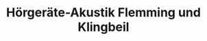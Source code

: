 ---
title: "Hörgeräte-Akustik Flemming und Klingbeil"
url: /berlin/hoergeraete-akustik-flemming-und-klingbeil/
shop: Hörgeräte
---